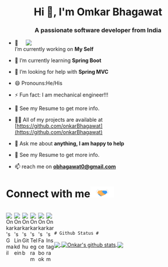



<h1 align="center">Hi 👋, I'm Omkar Bhagawat</h1>
<h3 align="center">A passionate software developer from India</h3>

<p >
  <img src="https://st2.depositphotos.com/1802620/7621/v/950/depositphotos_76219969-stock-illustration-online-shopping-flat-concept.jpg"width="450" align='right'>
</p>

- 🔭 I’m currently working on **My Self**

- 🌱 I’m currently learning **Spring Boot**

- 🤝 I’m looking for help with **Spring MVC**

- 😄 Pronouns:He/His

- ⚡ Fun fact: I am mechanical engineer!!!

- 📝 See my Resume to get more info.

- 👨‍💻 All of my projects are available at [https://github.com/onkarBhagawat](https://github.com/onkarBhagawat)

- 💬 Ask me about **anything, I am happy to help**

- 📝 See my Resume to get more info.

- 📫  reach me on **obhagawat0@gmail.com**

# Connect with me<img src="https://github.com/OmkarRatnaparkhi/OmkarRatnaparkhi/blob/main/Handshake.gif" height="30px">
 
<br/>
<a href="obhagawat0@gmail.com">
  <img align="left" alt="Onkar's Gmail" width="22px" src="https://cdn.jsdelivr.net/npm/simple-icons@v3/icons/gmail.svg" />
</a>
<a href=https://www.linkedin.com/in/omkar-bhagawat/>
  <img align="left" alt="Onkar's Linkdein" width="22px" src="https://cdn.jsdelivr.net/npm/simple-icons@v3/icons/linkedin.svg" />
</a>
<a href="https://github.com/onkarBhagawat">
  <img align="left" alt="Onkar's Github" width="22px" src="https://cdn.jsdelivr.net/npm/simple-icons@v3/icons/github.svg" />
</a>
<a href="https://t.me/OmkarBhagawat">
  <img align="left" alt="Onkar's Telegram" width="22px" src="https://cdn.jsdelivr.net/npm/simple-icons@v3/icons/telegram.svg" />
</a>
<a href="https://www.facebook.com/ash.jon1/">
  <img align="left" alt="Onkar's Facebook" width="22px" src="https://cdn.jsdelivr.net/npm/simple-icons@v3/icons/facebook.svg" />
</a>
<a href=https://www.instagram.com/omkar_bhagawat/">
  <img align="left" alt="Onkar's Instagram" width="22px" src="https://cdn.jsdelivr.net/npm/simple-icons@v3/icons/instagram.svg" />
</a>
                             
<br/>

                                                               # Github Status #



<a href="https://github.com/onkarBhagawat/onkarBhagawat">
  <img align="center" src="https://github-readme-stats.vercel.app/api/top-langs/?username=onkarBhagawat&theme=light&hide_langs_below=1" />
</a>
<a href="https://github.com/onkarBhagawat/onkarBhagawat">
 <img align="center" src="https://github-readme-stats.vercel.app/api?username=onkarBhagawat&show_icons=true&theme=light&line_height=27" alt="Onkar's github stats" width=450/>
</a>
<a href="https://github.com/onkarBhagawat/Customized_Virtual_File_System">
  <img align="center" src="https://github-readme-stats.vercel.app/api/pin/?username=onkarBhagawat&repo=Customized_Virtual_File_System&theme=light" />
</a>
<br />




